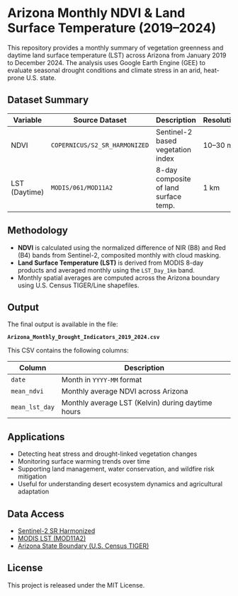 # Arizona Monthly NDVI & Land Surface Temperature (2019–2024)

This repository provides a monthly summary of vegetation greenness and daytime land surface temperature (LST) across Arizona from January 2019 to December 2024. The analysis uses Google Earth Engine (GEE) to evaluate seasonal drought conditions and climate stress in an arid, heat-prone U.S. state.

## Dataset Summary

| Variable       | Source Dataset                               | Description                               | Resolution |
|----------------|----------------------------------------------|-------------------------------------------|------------|
| NDVI           | `COPERNICUS/S2_SR_HARMONIZED`               | Sentinel-2 based vegetation index         | 10–30 m    |
| LST (Daytime)  | `MODIS/061/MOD11A2`                         | 8-day composite of land surface temp.     | 1 km       |

## Methodology

- **NDVI** is calculated using the normalized difference of NIR (B8) and Red (B4) bands from Sentinel-2, composited monthly with cloud masking.
- **Land Surface Temperature (LST)** is derived from MODIS 8-day products and averaged monthly using the `LST_Day_1km` band.
- Monthly spatial averages are computed across the Arizona boundary using U.S. Census TIGER/Line shapefiles.

## Output

The final output is available in the file:

**`Arizona_Monthly_Drought_Indicators_2019_2024.csv`**

This CSV contains the following columns:

| Column          | Description                                              |
|------------------|----------------------------------------------------------|
| `date`           | Month in `YYYY-MM` format                                |
| `mean_ndvi`      | Monthly average NDVI across Arizona                      |
| `mean_lst_day`   | Monthly average LST (Kelvin) during daytime hours        |

## Applications

- Detecting heat stress and drought-linked vegetation changes
- Monitoring surface warming trends over time
- Supporting land management, water conservation, and wildfire risk mitigation
- Useful for understanding desert ecosystem dynamics and agricultural adaptation

## Data Access

- [Sentinel-2 SR Harmonized](https://developers.google.com/earth-engine/datasets/catalog/COPERNICUS_S2_SR_HARMONIZED)
- [MODIS LST (MOD11A2)](https://developers.google.com/earth-engine/datasets/catalog/MODIS_061_MOD11A2)
- [Arizona State Boundary (U.S. Census TIGER)](https://www.census.gov/geographies/mapping-files/time-series/geo/tiger-line-file.html)

## License

This project is released under the MIT License.
